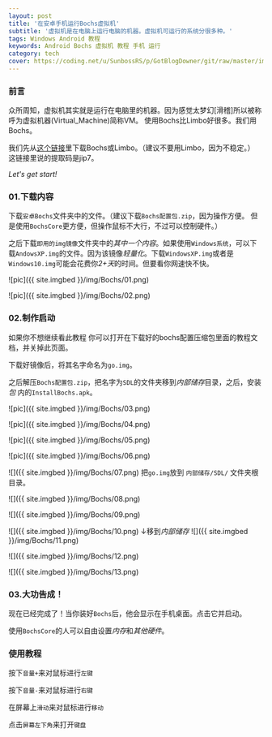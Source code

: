 ```yaml
---
layout: post
title: '在安卓手机运行Bochs虚拟机'
subtitle: '虚拟机是在电脑上运行电脑的机器。虚拟机可运行的系统分很多种。'
tags: Windows Android 教程
keywords: Android Bochs 虚拟机 教程 手机 运行
category: tech
cover: https://coding.net/u/SunbossRS/p/GotBlogDowner/git/raw/master/img/Bochs/cover.jpg
---
```

### 前言
众所周知，虚拟机其实就是运行在电脑里的机器。因为感觉太梦幻[滑稽]所以被称呼为虚拟机器(Virtual_Machine)简称VM。
使用Bochs比Limbo好很多。我们用Bochs。  

我们先从[这个链接](https://pan.baidu.com/s/1LdY6jq8AUrWjqGrQjPdQEw)里下载Bochs或Limbo。（建议不要用Limbo，因为不稳定。）  
这链接里说的提取码是jip7。 
  
*Let's get start!*  
  
### 01.下载内容
下载`安卓Bochs`文件夹中的文件。（建议下载`Bochs配置包.zip`，因为操作方便。   但是使用`BochsCore`更方便，但操作鼠标不大行，不过可以控制硬件。）  
  
之后下载`即用的img镜像`文件夹中的*其中一个内容*。如果使用`Windows系统`，可以下载`AndowsXP.img`的文件。因为该镜像*轻量化*。下载`WindowsXP.img`或者是`Windows10.img`可能会花费你*2+天*的时间。但要看你网速快不快。  

![pic]({{ site.imgbed }}/img/Bochs/01.png)  

![pic]({{ site.imgbed }}/img/Bochs/02.png)  

### 02.制作启动
如果你不想继续看此教程  你可以打开在下载好的bochs配置压缩包里面的教程文档，并关掉此页面。  
      
下载好镜像后，将其名字命名为`go.img`。  
  
之后解压`Bochs配置包.zip`，把名字为`SDL`的文件夹移到*内部储存*目录，之后，安装 *包* 内的`InstallBochs.apk`。  

![pic]({{ site.imgbed }}/img/Bochs/03.png)  

![pic]({{ site.imgbed }}/img/Bochs/04.png)  

![pic]({{ site.imgbed }}/img/Bochs/05.png)  

![pic]({{ site.imgbed }}/img/Bochs/06.png)  

![]({{ site.imgbed }}/img/Bochs/07.png)
把`go.img`放到 `内部储存/SDL/` 文件夹根目录。

![]({{ site.imgbed }}/img/Bochs/08.png)

![]({{ site.imgbed }}/img/Bochs/09.png)

![]({{ site.imgbed }}/img/Bochs/10.png)
↓移到*内部储存*
![]({{ site.imgbed }}/img/Bochs/11.png)

![]({{ site.imgbed }}/img/Bochs/12.png)

![]({{ site.imgbed }}/img/Bochs/13.png)
### 03.大功告成！
现在已经完成了！当你装好`Bochs`后，他会显示在手机桌面。点击它并启动。  
  
使用`BochsCore`的人可以自由设置*内存*和*其他硬件*。  
  
### 使用教程
按下`音量+`来对鼠标进行`左键`  
  
按下`音量-`来对鼠标进行`右键`  
  
在屏幕上`滑动`来对鼠标进行`移动`  
  
点击`屏幕左下角`来打开`键盘`

